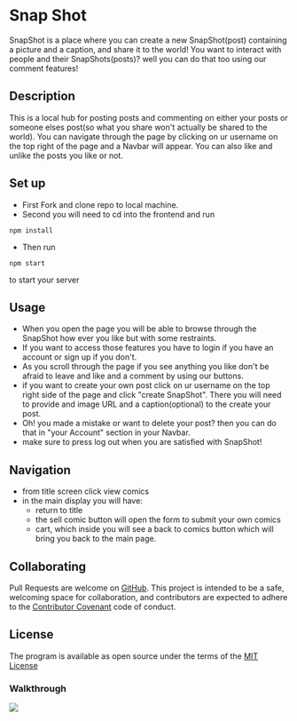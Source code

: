 # Snap Shot

SnapShot is a place where you can create a new SnapShot(post) containing a picture and a caption, and share it to the world! You want to interact with people and their SnapShots(posts)? well you can do that too using our comment features!

## Description

This is a local hub for posting posts and commenting on either your posts or someone elses post(so what you share won't actually be shared to the world). You can navigate through the page by clicking on ur username on the top right of the page and a Navbar will appear. You can also like and unlike the posts you like or not. 

## Set up

* First Fork and clone repo to local machine.
* Second you will need to cd into the frontend and run
```
npm install 
```
* Then run
```
npm start
```
to start your server

## Usage

* When you open the page you will be able to browse through the SnapShot how ever you like but with some restraints.  
* If you want to access those features you have to login if you have an account or sign up if you don't.
* As you scroll through the page if you see anything you like don't be afraid to leave and like and a comment by using our buttons. 
* if you want to create your own post click on ur username on the top right side of the page and click "create SnapShot". There you will need to provide and image URL and a caption(optional) to the create your post.
* Oh! you made a mistake or want to delete your post? then you can do that in "your Account" section in your Navbar.
* make sure to press log out when you are satisfied with SnapShot!

## Navigation
* from title screen click view comics
* in the main display you will have:
    * return to title
    * the sell comic button will open the form to submit your own comics 
    * cart, which inside you will see a back to comics button which will bring you back to the main page.

## Collaborating

Pull Requests are welcome on [GitHub](https://github.com/uyggnues/phase-3-project). This project is intended to be a safe, welcoming space for collaboration, and contributors are expected to adhere to the [Contributor Covenant](https://www.contributor-covenant.org/version/1/4/code-of-conduct/) code of conduct.

## License 
The program is available as open source under the terms of the [MIT License](https://opensource.org/licenses/MIT)


### Walkthrough
<a href=https://youtu.be/8-kMNw-tcPk><img id="img-with-fallback" class="style-scope ytcp-img-with-fallback" src="https://i9.ytimg.com/vi_webp/8-kMNw-tcPk/mq2.webp?sqp=CJi14Z0G-oaymwEmCMACELQB8quKqQMa8AEB-AH-CIAC0AWKAgwIABABGH8gHSgTMA8=&rs=AOn4CLAU0TLT8KAHRD9w2kpUmGUYm1wSUw"/></a>